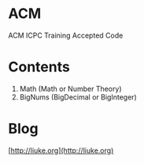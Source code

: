 ACM
===

ACM ICPC Training Accepted Code

Contents
===
1. Math (Math or Number Theory)
2. BigNums (BigDecimal or BigInteger)

Blog
===
[http://liuke.org](http://liuke.org)
